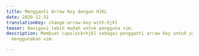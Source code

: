 ```yaml
---
title: Mengganti Arrow Key dengan HJKL
date: 2020-12-31
translationKey: change-arrow-key-with-hjkl
teaser: Navigasi lebih mudah untuk pengguna vim.
description: Membuat capslock+hjkl sebagai pengganti arraw key untuk yang terbiasa
  menggunakan vim.

---
```

